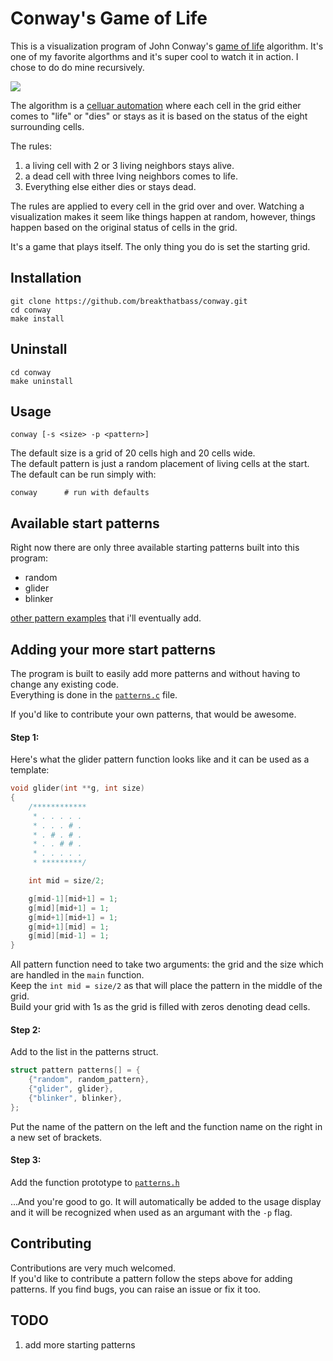 # Conway's Game of Life
This is a visualization program of John Conway's [game of life](https://en.wikipedia.org/wiki/Conway%27s_Game_of_Life) algorithm. It's one of my favorite algorthms and it's super cool to watch it in action. I chose to do do mine recursively.

<img src="conway.gif">

The algorithm is a [celluar automation](https://en.wikipedia.org/wiki/Cellular_automaton) where each cell in the grid either comes to "life" or "dies" or stays as it is based on the status of the eight surrounding cells. 

The rules:  
1. a living cell with 2 or 3 living neighbors stays alive.
2. a dead cell with three lving neighbors comes to life.
3. Everything else either dies or stays dead.

The rules are applied to every cell in the grid over and over. Watching a visualization makes it seem like things happen at random, however, things happen based on the original status of cells in the grid.  

It's a game that plays itself. The only thing you do is set the starting grid.



## Installation
```
git clone https://github.com/breakthatbass/conway.git
cd conway
make install
```

## Uninstall
```
cd conway
make uninstall
```

## Usage
```
conway [-s <size> -p <pattern>]
```
The default size is a grid of 20 cells high and 20 cells wide.  
The default pattern is just a random placement of living cells at the start.  
The default can be run simply with:
```
conway      # run with defaults
```
## Available start patterns
Right now there are only three available starting patterns built into this program:
- random
- glider
- blinker

[other pattern examples](https://en.wikipedia.org/wiki/Conway%27s_Game_of_Life#Examples_of_patterns) that i'll eventually add.


## Adding your more start patterns
The program is built to easily add more patterns and without having to change any existing code.  
Everything is done in the [`patterns.c`](https://github.com/breakthatbass/conway/blob/main/patterns.c) file.  

If you'd like to contribute your own patterns, that would be awesome.

#### **Step 1:**

Here's what the glider pattern function looks like and it can be used as a template:
```c
void glider(int **g, int size)
{
	/************
	 * . . . . . 
	 * . . . # .
	 * . # . # .
	 * . . # # .
	 * . . . . .
	 * *********/

	int mid = size/2;

	g[mid-1][mid+1] = 1;
	g[mid][mid+1] = 1;
	g[mid+1][mid+1] = 1;
	g[mid+1][mid] = 1;
	g[mid][mid-1] = 1;
}
```
All pattern function need to take two arguments: the grid and the size which are handled in the `main` function.  
Keep the `int mid = size/2` as that will place the pattern in the middle of the grid.  
Build your grid with 1s as the grid is filled with zeros denoting dead cells.  

#### **Step 2:**
Add to the list in the patterns struct.
```c
struct pattern patterns[] = {
    {"random", random_pattern},
    {"glider", glider},
    {"blinker", blinker},
};
```
Put the name of the pattern on the left and the function name on the right in a new set of brackets.

#### **Step 3:**
Add the function prototype to [`patterns.h`](https://github.com/breakthatbass/conway/blob/main/patterns.h)  

...And you're good to go. It will automatically be added to the usage display and it will be recognized when used as an argumant with the `-p` flag.

## Contributing
Contributions are very much welcomed.  
If you'd like to contribute a pattern follow the steps above for adding patterns. If you find bugs, you can raise an issue or fix it too.

## TODO
1. add more starting patterns